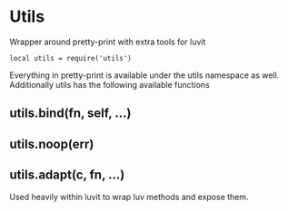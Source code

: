 # Utils

Wrapper around pretty-print with extra tools for luvit

`local utils = require('utils')`

Everything in pretty-print is available under the utils namespace as well. 
Additionally utils has the following available functions

## utils.bind(fn, self, ...)

## utils.noop(err)

## utils.adapt(c, fn, ...)

Used heavily within luvit to wrap luv methods and expose them.
